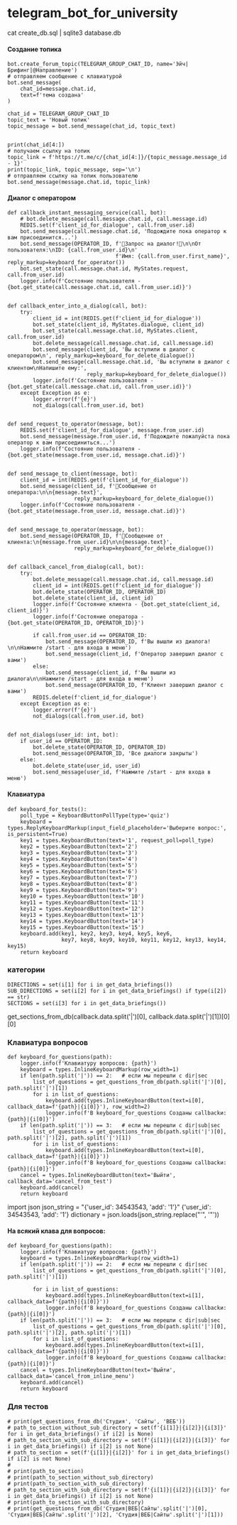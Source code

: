 # telegram_bot_for_university


cat create_db.sql | sqlite3 database.db


#### Создание топика 

    bot.create_forum_topic(TELEGRAM_GROUP_CHAT_ID, name='Эйч|Брифинг|@Направление')
    # отправляем сообщение с клавиатурой
    bot.send_message(
        chat_id=message.chat.id,
        text=f'тема создана'
    )

    chat_id = TELEGRAM_GROUP_CHAT_ID
    topic_text = 'Новый топик'
    topic_message = bot.send_message(chat_id, topic_text)


    print(chat_id[4:])
    # получаем ссылку на топик
    topic_link = f'https://t.me/c/{chat_id[4:]}/{topic_message.message_id - 1}'
    print(topic_link, topic_message, sep='\n')
    # отправляем ссылку на топик пользователю
    bot.send_message(message.chat.id, topic_link)



#### Диалог с оператором 


    def callback_instant_messaging_service(call, bot):
        # bot.delete_message(call.message.chat.id, call.message.id)
        REDIS.set(f'client_id_for_dialogue', call.from_user.id)
        bot.send_message(call.message.chat.id, 'Подождите пока оператор к вам присоединится...')
        bot.send_message(OPERATOR_ID, f'💬Запрос на диалог!🧨\n\nОт пользователя:\nID: {call.from_user.id}\n'
                                      f'Имя: {call.from_user.first_name}', reply_markup=keyboard_for_operator())
        bot.set_state(call.message.chat.id, MyStates.request, call.from_user.id)
        logger.info(f'Состояние пользователя - {bot.get_state(call.message.chat.id, call.from_user.id)}')
    
    
    def callback_enter_into_a_dialog(call, bot):
        try:
            client_id = int(REDIS.get(f'client_id_for_dialogue'))
            bot.set_state(client_id, MyStates.dialogue, client_id)
            bot.set_state(call.message.chat.id, MyStates.client, call.from_user.id)
            bot.delete_message(call.message.chat.id, call.message.id)
            bot.send_message(client_id, 'Вы вступили в диалог с оператором\n', reply_markup=keyboard_for_delete_dialogue())
            bot.send_message(call.message.chat.id, 'Вы вступили в диалог с клиентом\nНапишите ему:',
                             reply_markup=keyboard_for_delete_dialogue())
            logger.info(f'Состояние пользователя - {bot.get_state(call.message.chat.id, call.from_user.id)}')
        except Exception as e:
            logger.error(f'{e}')
            not_dialogs(call.from_user.id, bot)
    
    
    def send_request_to_operator(message, bot):
        REDIS.set(f'client_id_for_dialogue', message.from_user.id)
        bot.send_message(message.from_user.id, f'Подождите пожалуйста пока оператор к вам присоединиться...')
        logger.info(f'Состояние пользователя - {bot.get_state(message.from_user.id, message.chat.id)}')
    
    
    def send_message_to_client(message, bot):
        client_id = int(REDIS.get(f'client_id_for_dialogue'))
        bot.send_message(client_id, f'💬Сообщение от оператора:\n\n{message.text}',
                         reply_markup=keyboard_for_delete_dialogue())
        logger.info(f'Состояние пользователя - {bot.get_state(message.from_user.id, message.chat.id)}')
    
    
    def send_message_to_operator(message, bot):
        bot.send_message(OPERATOR_ID, f'💬Сообщение от клиента:\n{message.from_user.id}\n\n{message.text}',
                         reply_markup=keyboard_for_delete_dialogue())
    
    
    def callback_cancel_from_dialog(call, bot):
        try:
            bot.delete_message(call.message.chat.id, call.message.id)
            client_id = int(REDIS.get(f'client_id_for_dialogue'))
            bot.delete_state(OPERATOR_ID, OPERATOR_ID)
            bot.delete_state(client_id, client_id)
            logger.info(f'Состояние клиента - {bot.get_state(client_id, client_id)}')
            logger.info(f'Состояние оператора - {bot.get_state(OPERATOR_ID, OPERATOR_ID)}')
    
            if call.from_user.id == OPERATOR_ID:
                bot.send_message(OPERATOR_ID, f'Вы вышли из диалога! \n\nНажмите /start - для входа в меню')
                bot.send_message(client_id, f'Оператор завершил диалог с вами')
            else:
                bot.send_message(client_id, f'Вы вышли из диалога\n\nНажмите /start - для входа в меню')
                bot.send_message(OPERATOR_ID, f'Клиент завершил диалог с вами')
            REDIS.delete(f'client_id_for_dialogue')
        except Exception as e:
            logger.error(f'{e}')
            not_dialogs(call.from_user.id, bot)
    
    
    def not_dialogs(user_id: int, bot):
        if user_id == OPERATOR_ID:
            bot.delete_state(OPERATOR_ID, OPERATOR_ID)
            bot.send_message(OPERATOR_ID, 'Все диалоги закрыты')
        else:
            bot.delete_state(user_id, user_id)
            bot.send_message(user_id, f'Нажмите /start - для входа в меню')




#### Клавиатура 


    def keyboard_for_tests():
        poll_type = KeyboardButtonPollType(type='quiz')
        keyboard = types.ReplyKeyboardMarkup(input_field_placeholder='Выберите вопрос:', is_persistent=True)
        key1 = types.KeyboardButton(text='1', request_poll=poll_type)
        key2 = types.KeyboardButton(text='2')
        key3 = types.KeyboardButton(text='3')
        key4 = types.KeyboardButton(text='4')
        key5 = types.KeyboardButton(text='5')
        key6 = types.KeyboardButton(text='6')
        key7 = types.KeyboardButton(text='7')
        key8 = types.KeyboardButton(text='8')
        key9 = types.KeyboardButton(text='9')
        key10 = types.KeyboardButton(text='10')
        key11 = types.KeyboardButton(text='11')
        key12 = types.KeyboardButton(text='12')
        key13 = types.KeyboardButton(text='13')
        key14 = types.KeyboardButton(text='14')
        key15 = types.KeyboardButton(text='15')
        keyboard.add(key1, key2, key3, key4, key5, key6,
                     key7, key8, key9, key10, key11, key12, key13, key14, key15)
        return keyboard




### категории
    DIRECTIONS = set(i[1] for i in get_data_briefings())
    SUB_DIRECTIONS = set(i[2] for i in get_data_briefings() if type(i[2]) == str)
    SECTIONS = set(i[3] for i in get_data_briefings())



get_sections_from_db(callback.data.split('|')[0], callback.data.split('|')[1])[0][0]


### Клавиатура вопросов
    def keyboard_for_questions(path):
        logger.info(f'Клавиатуру вопросов: {path}')
        keyboard = types.InlineKeyboardMarkup(row_width=1)
        if len(path.split('|')) == 2:   # если мы перешли с dir|sec
            list_of_questions = get_questions_from_db(path.split('|')[0], path.split('|')[1])
            for i in list_of_questions:
                keyboard.add(types.InlineKeyboardButton(text=i[0], callback_data=f'{path}|{i[0]}'), row_width=2)
                logger.info(f'В keyboard_for_questions Созданы callbackи: {path}|{i[0]}')
        if len(path.split('|')) == 3:   # если мы перешли с dir|sub|sec
            list_of_questions = get_questions_from_db(path.split('|')[0], path.split('|')[2], path.split('|')[1])
            for i in list_of_questions:
                keyboard.add(types.InlineKeyboardButton(text=i[0], callback_data=f'{path}|{i[0]}'))
                logger.info(f'В keyboard_for_questions Созданы callbackи: {path}|{i[0]}')
        cancel = types.InlineKeyboardButton(text='Выйти', callback_data='cancel_from_test')
        keyboard.add(cancel)
        return keyboard

import json
json_string = "{'user_id': 34543543, 'add': '1'}"
{'user_id': 34543543, 'add': '1'}
dictionary = json.loads(json_string.replace("'", '"'))



#### На всякий клава для вопросов: 

    def keyboard_for_questions(path):
        logger.info(f'Клавиатуру вопросов: {path}')
        keyboard = types.InlineKeyboardMarkup(row_width=1)
        if len(path.split('|')) == 2:   # если мы перешли с dir|sec
            list_of_questions = get_questions_from_db(path.split('|')[0], path.split('|')[1])
    
            for i in list_of_questions:
                keyboard.add(types.InlineKeyboardButton(text=i[1], callback_data=f'{path}|{i[0]}'))
                logger.info(f'В keyboard_for_questions Созданы callbackи: {path}|{i[0]}')
        if len(path.split('|')) == 3:   # если мы перешли с dir|sub|sec
            list_of_questions = get_questions_from_db(path.split('|')[0], path.split('|')[2], path.split('|')[1])
            for i in list_of_questions:
                keyboard.add(types.InlineKeyboardButton(text=i[1], callback_data=f'{path}|{i[0]}'))
                logger.info(f'В keyboard_for_questions Созданы callbackи: {path}|{i[0]}')
        cancel = types.InlineKeyboardButton(text='Выйти', callback_data='cancel_from_inline_menu')
        keyboard.add(cancel)
        return keyboard



### Для тестов 

    # print(get_questions_from_db('Студия', 'Сайты', 'ВЕБ'))
    # path_to_section_without_sub_directory = set(f'{i[1]}|{i[2]}|{i[3]}' for i in get_data_briefings() if i[2] is None)
    # path_to_section_with_sub_directory = set(f'{i[1]}|{i[2]}|{i[3]}' for i in get_data_briefings() if i[2] is not None)
    # path_to_section = set(f'{i[1]}|{i[2]}' for i in get_data_briefings() if i[2] is not None)
    #
    # print(path_to_section)
    # print(path_to_section_without_sub_directory)
    # print(path_to_section_with_sub_directory)
    # path_to_section_with_sub_directory = set(f'{i[1]}|{i[2]}|{i[3]}' for i in get_data_briefings() if i[2] is not None)
    # print(path_to_section_with_sub_directory)
    # print(get_questions_from_db('Студия|ВЕБ|Сайты'.split('|')[0], 'Студия|ВЕБ|Сайты'.split('|')[2], 'Студия|ВЕБ|Сайты'.split('|')[1]))

